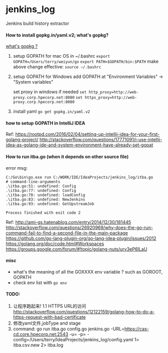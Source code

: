 # jenkins_log
Jenkins build history extractor

#### How to install gopkg.in/yaml.v2; what's gopkg?
[what's gopkg ?](http://blog.csdn.net/siddontang/article/details/38083159)

1. setup GOPATH for mac OS in ~/.bashrc
    `export GOPATH=/Users/terry/weiyun/go`
    `export PATH=$GOPATH/bin:$PATH`
    make above change effective: `source ~/.bashrc`

2. setup GOPATH for Windows
   add GOPATH at "Environment Variables" -> "System variables"

    set proxy in windows if needed
    `set http_proxy=http://web-proxy.corp.hpecorp.net:8080`
    `set https_proxy=http://web-proxy.corp.hpecorp.net:8080`

3. install yaml `go get gopkg.in/yaml.v2`

#### how to setup GOPATH in IntelliJ IDEA
Ref:
https://rootpd.com/2016/02/04/setting-up-intellij-idea-for-your-first-golang-project/ 
http://stackoverflow.com/questions/17771091/i-use-intellij-idea-as-golang-ide-and-system-environment-have-already-set-gopat

#### How to run itba.go (when it depends on other source file)
error msg:

    C:/Go\bin\go.exe run C:/WORK/IDE/IdeaProjects/jenkins_log/itba.go
    # command-line-arguments
    .\itba.go:51: undefined: Config
    .\itba.go:77: undefined: Config
    .\itba.go:78: undefined: loadConfig
    .\itba.go:83: undefined: NewJenkins
    .\itba.go:93: undefined: GetUpstreamJob
    
    Process finished with exit code 2
Ref: 
http://ami-gs.hatenablog.com/entry/2014/12/30/181445
http://stackoverflow.com/questions/26920969/why-does-the-go-run-command-fail-to-find-a-second-file-in-the-main-package
https://github.com/go-lang-plugin-org/go-lang-idea-plugin/issues/2012
https://golang.org/doc/code.html#Workspaces
https://groups.google.com/forum/#!topic/golang-nuts/urv3eP6ILaU

#### misc
- what's the meaning of all the GOXXXX env variable ? such as GOROOT, GOPATH
- check env list with `go env`

#### TODO:
1. 让程序跑起来!
   1.1 HTTPS URL的访问 http://stackoverflow.com/questions/12122159/golang-how-to-do-a-https-request-with-bad-certificate
2. 修改yaml文件,jobType and stage
3. command:
   go run itba.go config.go jenkins.go -URL=https://cas-cd.core.hpecorp.net:2543 -u= -p= -config=/Users/terry/IdeaProjects/jenkins_log/config.yaml 1> itba.csv.new 2> itba.log